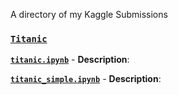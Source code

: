 A directory of my Kaggle Submissions

### **[`Titanic`](https://www.kaggle.com/competitions/titanic)**

 **[`titanic.ipynb`](titanic.ipynb)**
    - **Description**: 
    <br>
    
 **[`titanic_simple.ipynb`](titanic_simple.ipynb)**
    - **Description**: 
